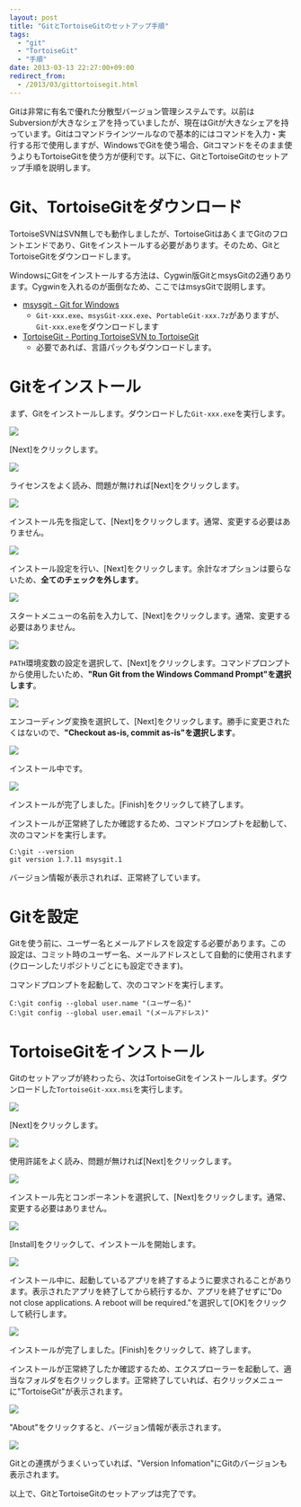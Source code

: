 ```yaml
---
layout: post
title: "GitとTortoiseGitのセットアップ手順"
tags:
  - "git"
  - "TortoiseGit"
  - "手順"
date: 2013-03-13 22:27:00+09:00
redirect_from:
  - /2013/03/gittortoisegit.html
---
```


Gitは非常に有名で優れた分散型バージョン管理システムです。以前はSubversionが大きなシェアを持っていましたが、現在はGitが大きなシェアを持っています。Gitはコマンドラインツールなので基本的にはコマンドを入力・実行する形で使用しますが、WindowsでGitを使う場合、Gitコマンドをそのまま使うよりもTortoiseGitを使う方が便利です。以下に、GitとTortoiseGitのセットアップ手順を説明します。

<!-- more -->

# Git、TortoiseGitをダウンロード

TortoiseSVNはSVN無しでも動作しましたが、TortoiseGitはあくまでGitのフロントエンドであり、Gitをインストールする必要があります。そのため、GitとTortoiseGitをダウンロードします。

WindowsにGitをインストールする方法は、Cygwin版GitとmsysGitの2通りあります。Cygwinを入れるのが面倒なため、ここではmsysGitで説明します。

* [msysgit - Git for Windows](https://code.google.com/p/msysgit/)
    * `Git-xxx.exe`、`msysGit-xxx.exe`、`PortableGit-xxx.7z`がありますが、`Git-xxx.exe`をダウンロードします
* [TortoiseGit - Porting TortoiseSVN to TortoiseGit](https://code.google.com/p/tortoisegit/)
    * 必要であれば、言語パックもダウンロードします。

# Gitをインストール

まず、Gitをインストールします。ダウンロードした`Git-xxx.exe`を実行します。

![](http://3.bp.blogspot.com/-b7_HZcca5RM/UUB2PJ_Az2I/AAAAAAAAAPc/cnOh-pKsZ8c/s1600/WS000000.JPG)

[Next]をクリックします。

![](http://3.bp.blogspot.com/-pY_b8p18nJU/UUB2PMT2IYI/AAAAAAAAAPo/Q2rhS8j8WT8/s1600/WS000001.JPG)

ライセンスをよく読み、問題が無ければ[Next]をクリックします。

![](http://3.bp.blogspot.com/-C4C5BAQN8wc/UUB2PGF1giI/AAAAAAAAAPg/Ixggt3tZwQI/s1600/WS000002.JPG)

インストール先を指定して、[Next]をクリックします。通常、変更する必要はありません。

![](http://1.bp.blogspot.com/-XUAgIGJYQlM/UUB2PonLrAI/AAAAAAAAAR8/aEvXnQqGnjE/s1600/WS000003.JPG)

インストール設定を行い、[Next]をクリックします。余計なオプションは要らないため、**全てのチェックを外します**。

![](http://3.bp.blogspot.com/-LRYQY_72prQ/UUB2PiP57qI/AAAAAAAAASA/fFGMlq8coG0/s1600/WS000005.JPG)

スタートメニューの名前を入力して、[Next]をクリックします。通常、変更する必要はありません。

![](http://1.bp.blogspot.com/-OgM-ys3ZKOc/UUB2QPp3QLI/AAAAAAAAAQY/TR3ueP4BMcE/s1600/WS000006.JPG)

`PATH`環境変数の設定を選択して、[Next]をクリックします。コマンドプロンプトから使用したいため、**"Run Git from the Windows Command Prompt"を選択します**。

![](http://2.bp.blogspot.com/-erJ9cp1iMuA/UUB2QNz4xII/AAAAAAAAAQA/sVJomMfEaCA/s1600/WS000007.JPG)

エンコーディング変換を選択して、[Next]をクリックします。勝手に変更されたくはないので、**"Checkout as-is, commit as-is"を選択します**。

![](http://3.bp.blogspot.com/-H2Ugc-34Xt4/UUB2QpB9fHI/AAAAAAAAAQU/1jMj8R26qLY/s1600/WS000008.JPG)

インストール中です。

![](http://2.bp.blogspot.com/-t2F9OCnY8FU/UUB2QkkPooI/AAAAAAAAAQM/CqnJpNlKTCA/s1600/WS000009.JPG)

インストールが完了しました。[Finish]をクリックして終了します。

インストールが正常終了したか確認するため、コマンドプロンプトを起動して、次のコマンドを実行します。

```
C:\git --version
git version 1.7.11 msysgit.1
```

バージョン情報が表示されれば、正常終了しています。

# Gitを設定

Gitを使う前に、ユーザー名とメールアドレスを設定する必要があります。この設定は、コミット時のユーザー名、メールアドレスとして自動的に使用されます(クローンしたリポジトリごとにも設定できます)。

コマンドプロンプトを起動して、次のコマンドを実行します。

```
C:\git config --global user.name "(ユーザー名)"
C:\git config --global user.email "(メールアドレス)"
```

# TortoiseGitをインストール

Gitのセットアップが終わったら、次はTortoiseGitをインストールします。ダウンロードした`TortoiseGit-xxx.msi`を実行します。

![](http://1.bp.blogspot.com/-A9Qo9xHTUzY/UUB2Qt3VYTI/AAAAAAAAAQc/Do8E6diNK3k/s1600/WS000010.JPG)

[Next]をクリックします。

![](http://3.bp.blogspot.com/-7Xf03Ra2W3c/UUB2RGngCMI/AAAAAAAAARs/vUPt_vCY6Rw/s1600/WS000011.JPG)

使用許諾をよく読み、問題が無ければ[Next]をクリックします。

![](http://4.bp.blogspot.com/-EjeSLUg1sMo/UUB2RFyqhYI/AAAAAAAAASE/x5PZigWMDro/s1600/WS000012.JPG)

インストール先とコンポーネントを選択して、[Next]をクリックします。通常、変更する必要はありません。

![](http://4.bp.blogspot.com/-9hXgv_jLTak/UUB2RB0U64I/AAAAAAAAAQw/7KPmDsVp0RU/s1600/WS000013.JPG)

[Install]をクリックして、インストールを開始します。

![](http://2.bp.blogspot.com/-GRXT0E9jGV8/UUB2Rj1pDoI/AAAAAAAAARo/YfcoNbJhtPg/s1600/WS000014.JPG)

インストール中に、起動しているアプリを終了するように要求されることがあります。表示されたアプリを終了してから続行するか、アプリを終了せずに"Do not close applications. A reboot will be required."を選択して[OK]をクリックして続行します。

![](http://1.bp.blogspot.com/-sdaDi4h_29g/UUB2R57_GJI/AAAAAAAAARg/4j6DypRnbTU/s1600/WS000016.JPG)

インストールが完了しました。[Finish]をクリックして、終了します。

インストールが正常終了したか確認するため、エクスプローラーを起動して、適当なフォルダを右クリックします。正常終了していれば、右クリックメニューに"TortoiseGit"が表示されます。

![](http://4.bp.blogspot.com/-Jb3oZMG-zLU/UUB2Sk6h_GI/AAAAAAAAASM/tjB_URTb3NQ/s1600/WS000019.JPG)

"About"をクリックすると、バージョン情報が表示されます。

![](http://1.bp.blogspot.com/-BaFhjENl6io/UUB2SgPXucI/AAAAAAAAARY/G1VTuLzgTwE/s1600/WS000020.JPG)

Gitとの連携がうまくいっていれば、"Version Infomation"にGitのバージョンも表示されます。

以上で、GitとTortoiseGitのセットアップは完了です。
